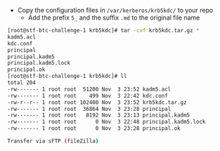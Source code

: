 *  Copy the configuration files in `/var/kerberos/krb5kdc/` to your repo
    * Add the prefix `5_` and the suffix `.md` to the original file name
```bash
[root@stf-btc-challenge-1 krb5kdc]# tar -cvf krb5kdc.tar.gz *
kadm5.acl
kdc.conf
principal
principal.kadm5
principal.kadm5.lock
principal.ok
[root@stf-btc-challenge-1 krb5kdc]# ll
total 204
-rw------- 1 root root  51200 Nov  3 23:52 kadm5.acl
-rw------- 1 root root    499 Nov  3 22:42 kdc.conf
-rw-r--r-- 1 root root 102400 Nov  3 23:52 krb5kdc.tar.gz
-rw------- 1 root root  36864 Nov  3 23:28 principal
-rw------- 1 root root   8192 Nov  3 23:13 principal.kadm5
-rw------- 1 root root      0 Nov  3 22:48 principal.kadm5.lock
-rw------- 1 root root      0 Nov  3 23:28 principal.ok

Transfer via sFTP (fileZilla)
```


